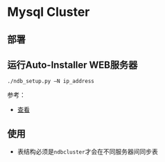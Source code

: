# Mysql Cluster 

## 部署

## 运行Auto-Installer WEB服务器

```shell
./ndb_setup.py –N ip_address
```



参考：

- [查看](https://daviwa.blogspot.com/2014/01/mysql-how-to-install-configure-mysql.html)

## 使用

- 表结构必须是`ndbcluster`才会在不同服务器间同步表